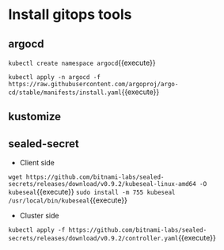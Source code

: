 # Install gitops tools

## argocd

`kubectl create namespace argocd`{{execute}}

`kubectl apply -n argocd -f https://raw.githubusercontent.com/argoproj/argo-cd/stable/manifests/install.yaml`{{execute}}

## kustomize

## sealed-secret

- Client side

`wget https://github.com/bitnami-labs/sealed-secrets/releases/download/v0.9.2/kubeseal-linux-amd64 -O kubeseal`{{execute}}
`sudo install -m 755 kubeseal /usr/local/bin/kubeseal`{{execute}}

- Cluster side

`kubectl apply -f https://github.com/bitnami-labs/sealed-secrets/releases/download/v0.9.2/controller.yaml`{{execute}}
